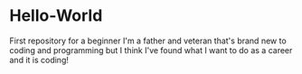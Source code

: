 # Hello-World
First repository for a beginner
I'm a father and veteran that's brand new to coding and programming but I think I've found what I want to do as a career and it is coding!

